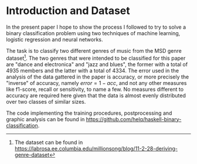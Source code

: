 # Introduction and Dataset #

In the present paper I hope to show the process I followed to try to solve a binary
classification problem using two techniques of machine learning, logistic regression and
neural networks.

The task is to classify two different genres of music from the MSD genre
dataset[^urldataset]. The two genres that were intended to be classified for this paper
are "dance and electronica" and "jazz and blues", the former with a total of 4935 members
and the latter with a total of 4334. The error used in the analysis of the data gattered
in the paper is accuracy, or more precisely the "inverse" of accuracy, namely $error = 1 - acc$,
and not any other measures like f1-score, recall or sensitivity, to name a few. No
measures different to accuracy are required here given that the data is almost evenly
distributed over two classes of similar sizes.

[^urldataset]: The dataset can be found in
  <https://labrosa.ee.columbia.edu/millionsong/blog/11-2-28-deriving-genre-dataset>

The code implementing the training procedures, postprocessing and graphic analysis can be
found in <https://github.com/helq/haskell-binary-classification>.

<!-- vim:set filetype=markdown.pandoc : -->
